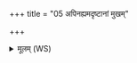 +++
title = "05 अपिनह्यमदृष्टानां मुखम्"

+++
<details><summary>मूलम् (WS)</summary>

अपिनह्यमदृष्टानां मुखं पादा दृतेरिव ।  
उतैषां जिह्वा निष्कर्ता निर्दन्ता हन्वोरधि ॥ ५ ॥
</details>